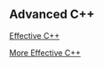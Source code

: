 ## Advanced C++
[Effective C++](https://www.amazon.com/dp/0321334876)

[More Effective C++](https://www.amazon.com/dp/020163371X)
